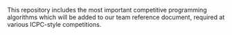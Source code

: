This repository includes the most important competitive programming algorithms which will be added to our team reference document, required at various ICPC-style competitions.

